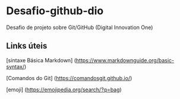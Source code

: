 # Desafio-github-dio
Desafio de projeto sobre Git/GitHub (Digital Innovation One)
## Links úteis
[sintaxe Básica Markdown] (https://www.markdownguide.org/basic-syntax/)

[Comandos do Git] (https://comandosgit.github.io/) 

[emoji] (https://emojipedia.org/search/?q=bag)
